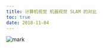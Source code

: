 ```yaml
---
title: 计算机视觉 机器视觉 SLAM 的对比
toc: true
date: 2018-11-04
---
```




![mark](http://images.iterate.site/blog/image/181104/42l9ag1K7B.png?imageslim)
